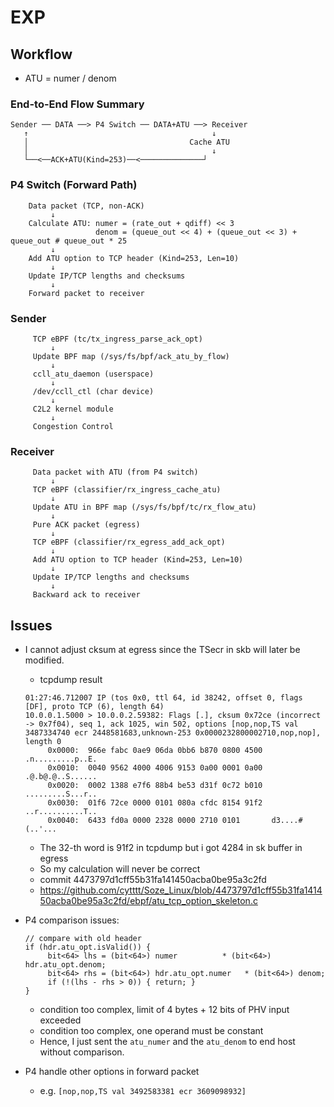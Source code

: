 # EXP

## Workflow
- ATU = numer / denom

### End-to-End Flow Summary
```
Sender ── DATA ──> P4 Switch ── DATA+ATU ──> Receiver
   ↑                                         ↓
   │                                    Cache ATU
   │                                         ↓
   └──<──ACK+ATU(Kind=253)──<──────────────┘
```

### P4 Switch (Forward Path)
```
    Data packet (TCP, non-ACK)
         ↓
    Calculate ATU: numer = (rate_out + qdiff) << 3
                   denom = (queue_out << 4) + (queue_out << 3) + queue_out # queue_out * 25
         ↓
    Add ATU option to TCP header (Kind=253, Len=10)
         ↓
    Update IP/TCP lengths and checksums
         ↓
    Forward packet to receiver
```

### Sender
```
     TCP eBPF (tc/tx_ingress_parse_ack_opt)
         ↓
     Update BPF map (/sys/fs/bpf/ack_atu_by_flow)
         ↓
     ccll_atu_daemon (userspace)
         ↓
     /dev/ccll_ctl (char device)
         ↓
     C2L2 kernel module
         ↓
     Congestion Control
```
### Receiver
```
     Data packet with ATU (from P4 switch)
         ↓
     TCP eBPF (classifier/rx_ingress_cache_atu)
         ↓
     Update ATU in BPF map (/sys/fs/bpf/tc/rx_flow_atu)
         ↓
     Pure ACK packet (egress)
         ↓
     TCP eBPF (classifier/rx_egress_add_ack_opt)
         ↓
     Add ATU option to TCP header (Kind=253, Len=10)
         ↓
     Update IP/TCP lengths and checksums
         ↓
     Backward ack to receiver
```

## Issues

- I cannot adjust cksum at egress since the TSecr in skb will later be modified.
    - tcpdump result
     ```
     01:27:46.712007 IP (tos 0x0, ttl 64, id 38242, offset 0, flags [DF], proto TCP (6), length 64)
     10.0.0.1.5000 > 10.0.0.2.59382: Flags [.], cksum 0x72ce (incorrect -> 0x7f04), seq 1, ack 1025, win 502, options [nop,nop,TS val 3487334740 ecr 2448581683,unknown-253 0x0000232800002710,nop,nop], length 0
          0x0000:  966e fabc 0ae9 06da 0bb6 b870 0800 4500  .n.........p..E.
          0x0010:  0040 9562 4000 4006 9153 0a00 0001 0a00  .@.b@.@..S......
          0x0020:  0002 1388 e7f6 88b4 be53 d31f 0c72 b010  .........S...r..
          0x0030:  01f6 72ce 0000 0101 080a cfdc 8154 91f2  ..r..........T..
          0x0040:  6433 fd0a 0000 2328 0000 2710 0101       d3....#(..'...
     ```
    - The 32-th word is 91f2 in tcpdump but i got 4284 in sk buffer in egress
    - So my calculation will never be correct 
    - commit 4473797d1cff55b31fa141450acba0be95a3c2fd
    - https://github.com/cytttt/Soze_Linux/blob/4473797d1cff55b31fa141450acba0be95a3c2fd/ebpf/atu_tcp_option_skeleton.c

- P4 comparison issues:
     ```
     // compare with old header
     if (hdr.atu_opt.isValid()) {
          bit<64> lhs = (bit<64>) numer          * (bit<64>) hdr.atu_opt.denom;
          bit<64> rhs = (bit<64>) hdr.atu_opt.numer   * (bit<64>) denom;
          if (!(lhs - rhs > 0)) { return; }
     }
     ```
     - condition too complex, limit of 4 bytes + 12 bits of PHV input exceeded
     - condition too complex, one operand must be constant
     - Hence, I just sent the `atu_numer` and the `atu_denom` to end host without comparison.
- P4 handle other options in forward packet
     - e.g. `[nop,nop,TS val 3492583381 ecr 3609098932]`

